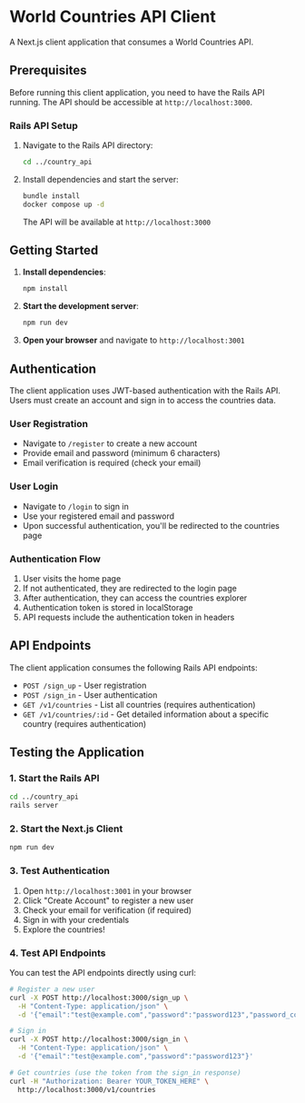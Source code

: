 # World Countries API Client

A Next.js client application that consumes a World Countries API.

## Prerequisites

Before running this client application, you need to have the Rails API running. The API should be accessible at `http://localhost:3000`.

### Rails API Setup

1. Navigate to the Rails API directory:
   ```bash
   cd ../country_api
   ```

2. Install dependencies and start the server:
   ```bash
   bundle install
   docker compose up -d
   ```

   The API will be available at `http://localhost:3000`

## Getting Started

1. **Install dependencies**:
   ```bash
   npm install
   ```

2. **Start the development server**:
   ```bash
   npm run dev
   ```

3. **Open your browser** and navigate to `http://localhost:3001`

## Authentication

The client application uses JWT-based authentication with the Rails API. Users must create an account and sign in to access the countries data.

### User Registration
- Navigate to `/register` to create a new account
- Provide email and password (minimum 6 characters)
- Email verification is required (check your email)

### User Login
- Navigate to `/login` to sign in
- Use your registered email and password
- Upon successful authentication, you'll be redirected to the countries page

### Authentication Flow
1. User visits the home page
2. If not authenticated, they are redirected to the login page
3. After authentication, they can access the countries explorer
4. Authentication token is stored in localStorage
5. API requests include the authentication token in headers

## API Endpoints

The client application consumes the following Rails API endpoints:

- `POST /sign_up` - User registration
- `POST /sign_in` - User authentication
- `GET /v1/countries` - List all countries (requires authentication)
- `GET /v1/countries/:id` - Get detailed information about a specific country (requires authentication)

## Testing the Application

### 1. Start the Rails API
```bash
cd ../country_api
rails server
```

### 2. Start the Next.js Client
```bash
npm run dev
```

### 3. Test Authentication
1. Open `http://localhost:3001` in your browser
2. Click "Create Account" to register a new user
3. Check your email for verification (if required)
4. Sign in with your credentials
5. Explore the countries!

### 4. Test API Endpoints
You can test the API endpoints directly using curl:

```bash
# Register a new user
curl -X POST http://localhost:3000/sign_up \
  -H "Content-Type: application/json" \
  -d '{"email":"test@example.com","password":"password123","password_confirmation":"password123"}'

# Sign in
curl -X POST http://localhost:3000/sign_in \
  -H "Content-Type: application/json" \
  -d '{"email":"test@example.com","password":"password123"}'

# Get countries (use the token from the sign_in response)
curl -H "Authorization: Bearer YOUR_TOKEN_HERE" \
  http://localhost:3000/v1/countries
```
